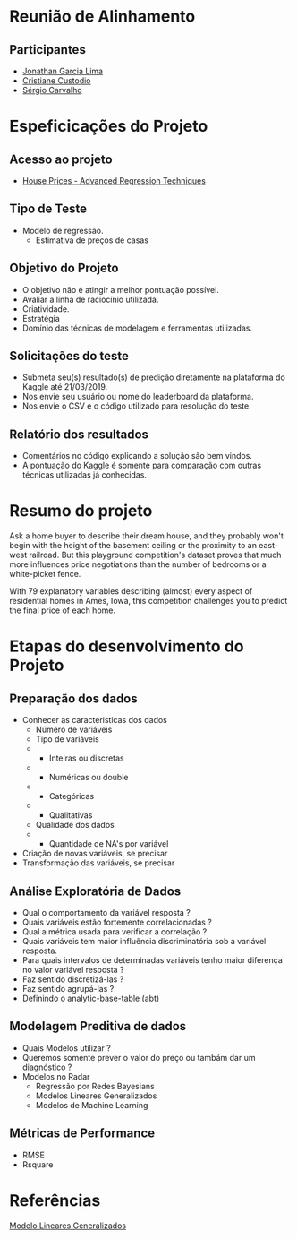 
# Reunião de Alinhamento  

## Participantes

* [Jonathan Garcia Lima](https://www.linkedin.com/in/jonathanglima/) 
* [Cristiane Custodio](https://www.linkedin.com/in/cristiane-cust%C3%B3dio-ab255b71/)
* [Sérgio Carvalho](https://sergiocarvalho-estatistico.github.io/)


# Espeficicações do Projeto

## Acesso ao projeto

  * [House Prices - Advanced Regression Techniques](https://www.kaggle.com/c/house-prices-advanced-regression-techniques)

## Tipo de Teste

  * Modelo de regressão. 
      * Estimativa de preços de casas 
      
## Objetivo do Projeto

  * O objetivo não é atingir a melhor pontuação possível.
  * Avaliar a linha de raciocínio utilizada.
  * Criatividade.
  * Estratégia 
  * Domínio das técnicas de modelagem e ferramentas utilizadas.
      

## Solicitações do teste

  * Submeta seu(s) resultado(s) de predição diretamente na plataforma do Kaggle até 21/03/2019.
  * Nos envie seu usuário ou nome do leaderboard da plataforma.
  * Nos envie o CSV e o código utilizado para resolução do teste.

## Relatório dos resultados

  * Comentários no código explicando a solução são bem vindos. 
  * A pontuação do Kaggle é somente para comparação com outras técnicas utilizadas já conhecidas.


# Resumo do projeto 

Ask a home buyer to describe their dream house, and they probably won't begin with the height of the basement ceiling or the proximity to an east-west railroad. But this playground competition's dataset proves that much more influences price negotiations than the number of bedrooms or a white-picket fence.

With 79 explanatory variables describing (almost) every aspect of residential homes in Ames, Iowa, this competition challenges you to predict the final price of each home.  


# Etapas do desenvolvimento do Projeto

## Preparação dos dados

  * Conhecer as caracteristicas dos dados
      * Número de variáveis
      * Tipo de variáveis
      * * Inteiras ou discretas
      * * Numéricas ou double
      * * Categóricas
      * * Qualitativas
      * Qualidade dos dados          
      * * Quantidade de NA's por variável
  * Criação de novas variáveis, se precisar
  * Transformação das variáveis, se precisar

## Análise Exploratória de Dados

  * Qual o comportamento da variável resposta ?
  * Quais variáveis estão fortemente correlacionadas ?
  * Qual a métrica usada para verificar a correlação ? 
  * Quais variáveis tem maior influência discriminatória sob a variável resposta.
  * Para quais intervalos de determinadas variáveis tenho maior diferença no valor variável resposta ?
  * Faz sentido discretizá-las ?
  * Faz sentido agrupá-las ?
  * Definindo o analytic-base-table (abt)


## Modelagem Preditiva de dados

  * Quais Modelos utilizar ? 
  * Queremos somente prever o valor do preço ou tambám dar um diagnóstico ?  
  * Modelos no Radar
      * Regressão por Redes Bayesians
      * Modelos Lineares Generalizados
      * Modelos de Machine Learning
      
## Métricas de Performance

  * RMSE
  * Rsquare
  

# Referências
  
[Modelo Lineares Generalizados](https://www.ime.usp.br/~giapaula/texto_2013.pdf)
